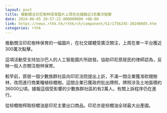 ```yaml
---
layout: post
title: 推動關注印尼樹林保育圖片上周在社媒錄近3百萬次點擊
date: 2024-06-05 20:57:22.000000000 +08:00
link: https://news.rthk.hk/rthk/ch/component/k2/1756245-20240605.htm
categories: rthk
---
```


推動關注印尼樹林保育的一幅圖片，在社交媒體受廣泛關注，上周在單一平台獲近300萬次點擊。 

這項活動受支持加沙巴人的人工智能圖片所啟發。協助印尼原居民的律師認為，反映一般人亦關注樹林保育。 

較早前，原居一個少數族群社區向印尼法院提出上訢，不滿一間企業獲准砍閥樹林，改而進行商業種植棕櫚樹。這間企業已獲政府批出牌照，牌照涉及土地面積約36000公頃。據報這個受影響的少數族群社區約有2萬人。有關上訴程序仍在進行。

從棕櫚樹榨取棕櫚油是印尼主要出口商品。印尼亦是棕櫚油全球最大出產國。
